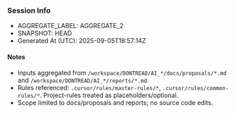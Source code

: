 ### Session Info

- AGGREGATE_LABEL: AGGREGATE_2
- SNAPSHOT: HEAD
- Generated At (UTC): 2025-09-05T18:57:14Z

#### Notes
- Inputs aggregated from `/workspace/DONTREAD/AI_*/docs/proposals/*.md` and `/workspace/DONTREAD/AI_*/reports/*.md`.
- Rules referenced: `.cursor/rules/master-rules/*`, `.cursor/rules/common-rules/*`. Project-rules treated as placeholders/optional.
- Scope limited to docs/proposals and reports; no source code edits.

